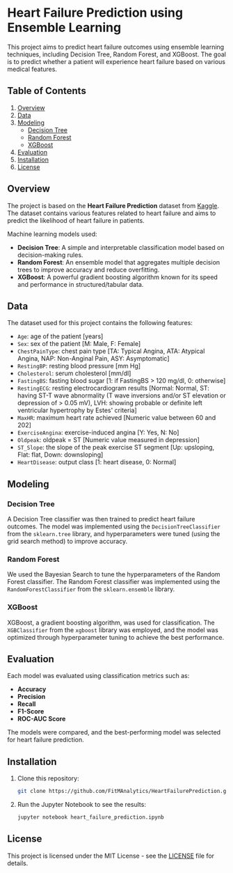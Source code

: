 # Heart Failure Prediction using Ensemble Learning

This project aims to predict heart failure outcomes using ensemble learning techniques, including Decision Tree, Random Forest, and XGBoost. The goal is to predict whether a patient will experience heart failure based on various medical features.

## Table of Contents
1. [Overview](#overview)
2. [Data](#data)
3. [Modeling](#modeling)
   - [Decision Tree](#decision-tree)
   - [Random Forest](#random-forest)
   - [XGBoost](#xgboost)
4. [Evaluation](#evaluation)
5. [Installation](#installation)
6. [License](#license)

## Overview
The project is based on the **Heart Failure Prediction** dataset from [Kaggle](https://www.kaggle.com/datasets/fedesoriano/heart-failure-prediction). The dataset contains various features related to heart failure and aims to predict the likelihood of heart failure in patients.

Machine learning models used:
- **Decision Tree**: A simple and interpretable classification model based on decision-making rules.
- **Random Forest**: An ensemble model that aggregates multiple decision trees to improve accuracy and reduce overfitting.
- **XGBoost**: A powerful gradient boosting algorithm known for its speed and performance in structured/tabular data.

## Data
The dataset used for this project contains the following features:
- `Age`: age of the patient [years]
- `Sex`: sex of the patient [M: Male, F: Female]
- `ChestPainType`: chest pain type [TA: Typical Angina, ATA: Atypical Angina, NAP: Non-Anginal Pain, ASY: Asymptomatic]
- `RestingBP`: resting blood pressure [mm Hg]
- `Cholesterol`: serum cholesterol [mm/dl]
- `FastingBS`: fasting blood sugar [1: if FastingBS > 120 mg/dl, 0: otherwise]
- `RestingECG`: resting electrocardiogram results [Normal: Normal, ST: having ST-T wave abnormality (T wave inversions and/or ST elevation or depression of > 0.05 mV), LVH: showing probable or definite left ventricular hypertrophy by Estes' criteria]
- `MaxHR`: maximum heart rate achieved [Numeric value between 60 and 202]
- `ExerciseAngina`: exercise-induced angina [Y: Yes, N: No]
- `Oldpeak`: oldpeak = ST [Numeric value measured in depression]
- `ST_Slope`: the slope of the peak exercise ST segment [Up: upsloping, Flat: flat, Down: downsloping]
- `HeartDisease`: output class [1: heart disease, 0: Normal]

## Modeling
### Decision Tree
A Decision Tree classifier was then trained to predict heart failure outcomes. The model was implemented using the `DecisionTreeClassifier` from the `sklearn.tree` library, and hyperparameters were tuned (using the grid search method) to improve accuracy.

### Random Forest
We used the Bayesian Search to tune the hyperparameters of the Random Forest classifier. The Random Forest classifier was implemented using the `RandomForestClassifier` from the `sklearn.ensemble` library.

### XGBoost
XGBoost, a gradient boosting algorithm, was used for classification. The `XGBClassifier` from the `xgboost` library was employed, and the model was optimized through hyperparameter tuning to achieve the best performance.

## Evaluation
Each model was evaluated using classification metrics such as:
- **Accuracy**
- **Precision**
- **Recall**
- **F1-Score**
- **ROC-AUC Score**

The models were compared, and the best-performing model was selected for heart failure prediction.

## Installation
1. Clone this repository:
    ```bash
    git clone https://github.com/FitMAnalytics/HeartFailurePrediction.git  
    ```
2. Run the Jupyter Notebook to see the results:
    ```bash
    jupyter notebook heart_failure_prediction.ipynb
    ```

## License
This project is licensed under the MIT License - see the [LICENSE](LICENSE) file for details.

